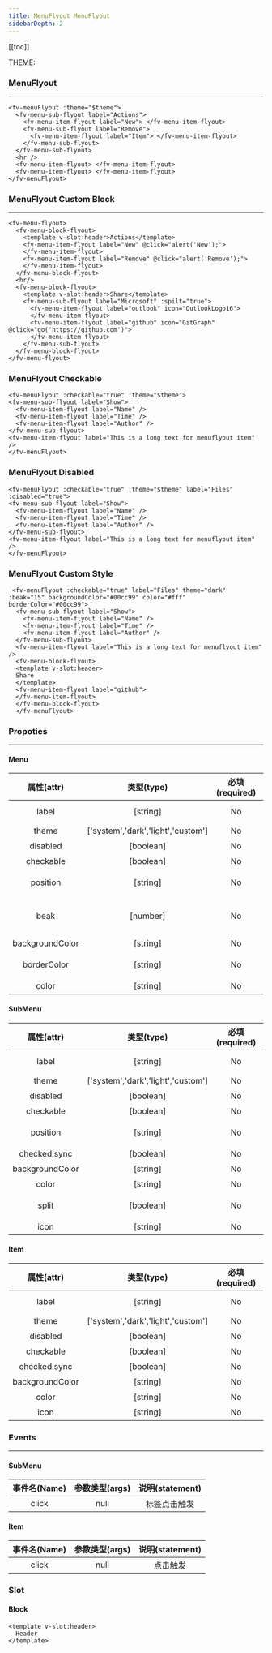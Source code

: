 ```yaml
---
title: MenuFlyout MenuFlyout
sidebarDepth: 2
---
```


[[toc]]

<script>
  export default {
    data(){
      return {
        theme:0,
      }
    },
    computed:{
      $theme(){
        return !this.theme?'light':'dark';
      },
      divStyle(){
        if (this.$theme=='light'){
          return {
            backgroundColor:'#fff',
            padding:'20px',
            color:'#000',
          }
        }else{
          return {
            backgroundColor:'#000',
            padding:'20px',
            color:'#fff',
          }
        }
      }
    },
    methods:{
      alert(text){
        alert(text);
      },
      go(url){
        window.location.href=url
      }
    }
  }
</script>

<div :style="divStyle">
THEME:<fv-toggle-switch v-model="theme" :on="$theme" :off="$theme" :theme="$theme"/>
</div>

### MenuFlyout

<ClientOnly>
<div :style="divStyle">
<fv-menuFlyout :theme="$theme">
<fv-menu-sub-flyout label="Actions"> 
<fv-menu-item-flyout  label="New">
</fv-menu-item-flyout>
<fv-menu-sub-flyout label="Remove">  
<fv-menu-item-flyout label="Item">
</fv-menu-item-flyout>
</fv-menu-sub-flyout>
</fv-menu-sub-flyout>
<hr/>
<fv-menu-item-flyout>
</fv-menu-item-flyout>
<fv-menu-item-flyout>
</fv-menu-item-flyout>
</fv-menuFlyout>
</div>
</ClientOnly>

```vue
<fv-menuFlyout :theme="$theme">
  <fv-menu-sub-flyout label="Actions">
    <fv-menu-item-flyout label="New"> </fv-menu-item-flyout>
    <fv-menu-sub-flyout label="Remove">
      <fv-menu-item-flyout label="Item"> </fv-menu-item-flyout>
    </fv-menu-sub-flyout>
  </fv-menu-sub-flyout>
  <hr />
  <fv-menu-item-flyout> </fv-menu-item-flyout>
  <fv-menu-item-flyout> </fv-menu-item-flyout>
</fv-menuFlyout>
```

### MenuFlyout Custom Block

<ClientOnly>
<div :style="divStyle">
<fv-menu-flyout :theme="$theme">
  <fv-menu-block-flyout>
    <template v-slot:header>Actions</template>
    <fv-menu-item-flyout label="New" @click="alert('New');">
    </fv-menu-item-flyout>
    <fv-menu-item-flyout label="Remove" @click="alert('Remove');">
    </fv-menu-item-flyout>
  </fv-menu-block-flyout>
  <hr/>
  <fv-menu-block-flyout>
    <template v-slot:header>Share</template>
    <fv-menu-sub-flyout label="Microsoft" :spilt="true">
      <fv-menu-item-flyout label="outlook" icon="OutlookLogo16">
      </fv-menu-item-flyout>
      <fv-menu-item-flyout label="github" icon="GitGraph" @click="go('https://github.com')">
      </fv-menu-item-flyout>
    </fv-menu-sub-flyout>
  </fv-menu-block-flyout>
</fv-menu-flyout>
</div>
</ClientOnly>

```vue
<fv-menu-flyout>
  <fv-menu-block-flyout>
    <template v-slot:header>Actions</template>
    <fv-menu-item-flyout label="New" @click="alert('New');">
    </fv-menu-item-flyout>
    <fv-menu-item-flyout label="Remove" @click="alert('Remove');">
    </fv-menu-item-flyout>
  </fv-menu-block-flyout>
  <hr/>
  <fv-menu-block-flyout>
    <template v-slot:header>Share</template>
    <fv-menu-sub-flyout label="Microsoft" :spilt="true">
      <fv-menu-item-flyout label="outlook" icon="OutlookLogo16">
      </fv-menu-item-flyout>
      <fv-menu-item-flyout label="github" icon="GitGraph" @click="go('https://github.com')">
      </fv-menu-item-flyout>
    </fv-menu-sub-flyout>
  </fv-menu-block-flyout>
</fv-menu-flyout>
```

### MenuFlyout Checkable

<ClientOnly>
<div :style="divStyle">
<fv-menuFlyout :checkable="true" :theme="$theme" label="Files">
<fv-menu-sub-flyout label="Show">
  <fv-menu-item-flyout label="Name" /> 
  <fv-menu-item-flyout label="Time" />
  <fv-menu-item-flyout label="Author" />
</fv-menu-sub-flyout>
<fv-menu-item-flyout label="This is a long text for menuflyout item" />
<fv-menu-sub-flyout label="disabled" :disabled="true" />
<fv-menu-item-flyout label="disabledItem" :disabled="true" />
</fv-menuFlyout>
</div>
</ClientOnly>

``` vue
<fv-menuFlyout :checkable="true" :theme="$theme">
<fv-menu-sub-flyout label="Show">
  <fv-menu-item-flyout label="Name" /> 
  <fv-menu-item-flyout label="Time" />
  <fv-menu-item-flyout label="Author" />
</fv-menu-sub-flyout>
<fv-menu-item-flyout label="This is a long text for menuflyout item" />
</fv-menuFlyout>
```

### MenuFlyout Disabled

<ClientOnly>
<div :style="divStyle">
<fv-menuFlyout :checkable="true" :theme="$theme" label="Files" :disabled="true">
<fv-menu-sub-flyout label="Show">
  <fv-menu-item-flyout label="Name" /> 
  <fv-menu-item-flyout label="Time" />
  <fv-menu-item-flyout label="Author" />
</fv-menu-sub-flyout>
<fv-menu-item-flyout label="This is a long text for menuflyout item" />
</fv-menuFlyout>
</div>
</ClientOnly>

``` vue
<fv-menuFlyout :checkable="true" :theme="$theme" label="Files" :disabled="true">
<fv-menu-sub-flyout label="Show">
  <fv-menu-item-flyout label="Name" /> 
  <fv-menu-item-flyout label="Time" />
  <fv-menu-item-flyout label="Author" />
</fv-menu-sub-flyout>
<fv-menu-item-flyout label="This is a long text for menuflyout item" />
</fv-menuFlyout>
```

### MenuFlyout Custom Style

<ClientOnly>
  <div :style="divStyle">
  <fv-menuFlyout :checkable="true" label="Files" theme="dark" :beak="15" backgroundColor="#00cc99" color="#fff" borderColor="#00cc99">
  <fv-menu-sub-flyout label="Show">
    <fv-menu-item-flyout label="Name" /> 
    <fv-menu-item-flyout label="Time" />
    <fv-menu-item-flyout label="Author" />
  </fv-menu-sub-flyout>
  <fv-menu-item-flyout label="This is a long text for menuflyout item" />
  <fv-menu-block-flyout>
  <template v-slot:header>
  Share
  </template>
  <fv-menu-item-flyout label="github">
  </fv-menu-item-flyout>
   <fv-menu-item-flyout label="codeforces" :disabled="true">
  </fv-menu-item-flyout>
  </fv-menu-block-flyout>
  </fv-menuFlyout>
  </div>
</ClientOnly>

``` vue
 <fv-menuFlyout :checkable="true" label="Files" theme="dark" :beak="15" backgroundColor="#00cc99" color="#fff" borderColor="#00cc99">
  <fv-menu-sub-flyout label="Show">
    <fv-menu-item-flyout label="Name" /> 
    <fv-menu-item-flyout label="Time" />
    <fv-menu-item-flyout label="Author" />
  </fv-menu-sub-flyout>
  <fv-menu-item-flyout label="This is a long text for menuflyout item" />
  <fv-menu-block-flyout>
  <template v-slot:header>
  Share
  </template>
  <fv-menu-item-flyout label="github">
  </fv-menu-item-flyout>
  </fv-menu-block-flyout>
  </fv-menuFlyout>
```

### Propoties

---

#### Menu

| 属性(attr) | 类型(type) | 必填(required) | 默认值(default) | 说明(statement) |
| :--------: | :--------: | :------------: | :-------------: | :-------------: |
| label | [string] | No | 'Click the Menu' | 标签值 |
| theme | ['system','dark','light','custom'] | No | 'system' | 主题色 |
| disabled | [boolean] | No | false | 是否禁用 |
| checkable | [boolean] | No | false | 是否可选 |
| position | [string] | No | 'bottomLeft' | callout默认位置 |
| beak | [number] | No | 0 | 角标大小，大于等于10时显示 |
| backgroundColor | [string] | No | undefined | 背景色 |
| borderColor | [string] | No | undefined | 按钮边框颜色 |
| color | [string] | No | undefined | 颜色 |

#### SubMenu 

| 属性(attr) | 类型(type) | 必填(required) | 默认值(default) | 说明(statement) |
| :--------: | :--------: | :------------: | :-------------: | :-------------: |
| label | [string] | No | 'Click the Menu' | 标签值 |
| theme | ['system','dark','light','custom'] | No | 'system' | 主题色 |
| disabled | [boolean] | No | false | 是否禁用 |
| checkable | [boolean] | No | false | 是否可选 |
| position | [string] | No | 'rightTop' | callout默认位置 |
| checked.sync | [boolean] | No | false | 是否选中 |
| backgroundColor | [string] | No | undefined | 背景色 |
| color | [string] | No | undefined | 颜色 |
| split | [boolean] | No | false | 标签和子菜单是否分离 |
| icon | [string] | No | undefined | Fabric图标 |

#### Item 

| 属性(attr) | 类型(type) | 必填(required) | 默认值(default) | 说明(statement) |
| :--------: | :--------: | :------------: | :-------------: | :-------------: |
| label | [string] | No | 'Click the Menu' | 标签值 |
| theme | ['system','dark','light','custom'] | No | 'system' | 主题色 |
| disabled | [boolean] | No | false | 是否禁用 |
| checkable | [boolean] | No | false | 是否可选 |
| checked.sync | [boolean] | No | false | 是否选中 |
| backgroundColor | [string] | No | undefined | 背景色 |
| color | [string] | No | undefined | 颜色 |
| icon | [string] | No | undefined | Fabric图标 |


### Events

---

#### SubMenu

| 事件名(Name) | 参数类型(args) | 说明(statement) |
| :----------: | :------------: | :-------------: |
| click | null | 标签点击触发 |

#### Item

| 事件名(Name) | 参数类型(args) | 说明(statement) |
| :----------: | :------------: | :-------------: |
| click | null | 点击触发 |


### Slot

#### Block

``` vue
<template v-slot:header>
  Header
</template>
```